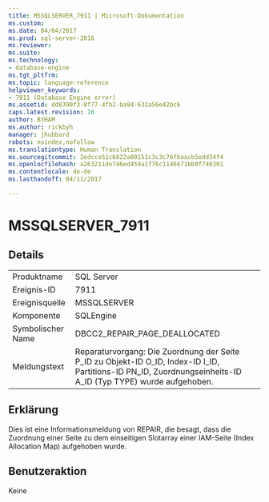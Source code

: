 ```yaml
---
title: MSSQLSERVER_7911 | Microsoft-Dokumentation
ms.custom: 
ms.date: 04/04/2017
ms.prod: sql-server-2016
ms.reviewer: 
ms.suite: 
ms.technology:
- database-engine
ms.tgt_pltfrm: 
ms.topic: language-reference
helpviewer_keywords:
- 7911 (Database Engine error)
ms.assetid: dd8390f3-0f77-4fb2-ba94-631a56e42bc6
caps.latest.revision: 16
author: BYHAM
ms.author: rickbyh
manager: jhubbard
robots: noindex,nofollow
ms.translationtype: Human Translation
ms.sourcegitcommit: 2edcce51c6822a89151c3c3c76fbaacb5edd54f4
ms.openlocfilehash: a263211de746ed459a1f76c1146671bb0f746301
ms.contentlocale: de-de
ms.lasthandoff: 04/11/2017

---
```

# <a name="mssqlserver7911"></a>MSSQLSERVER_7911
  
## <a name="details"></a>Details  
  
|||  
|-|-|  
|Produktname|SQL Server|  
|Ereignis-ID|7911|  
|Ereignisquelle|MSSQLSERVER|  
|Komponente|SQLEngine|  
|Symbolischer Name|DBCC2_REPAIR_PAGE_DEALLOCATED|  
|Meldungstext|Reparaturvorgang: Die Zuordnung der Seite P_ID zu Objekt-ID O_ID, Index-ID I_ID, Partitions-ID PN_ID, Zuordnungseinheits-ID A_ID (Typ TYPE) wurde aufgehoben.|  
  
## <a name="explanation"></a>Erklärung  
Dies ist eine Informationsmeldung von REPAIR, die besagt, dass die Zuordnung einer Seite zu dem einseitigen Slotarray einer IAM-Seite (Index Allocation Map) aufgehoben wurde.  
  
## <a name="user-action"></a>Benutzeraktion  
Keine  
  

